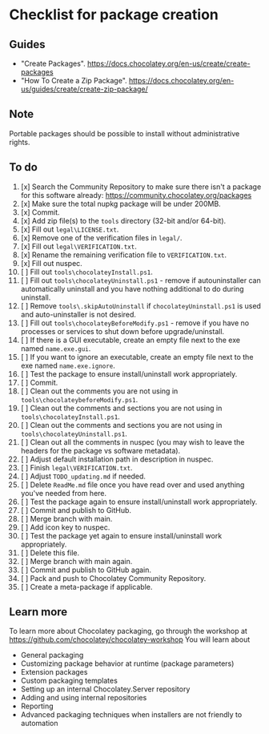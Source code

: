 ﻿# Checklist for package creation

## Guides

- "Create Packages". <https://docs.chocolatey.org/en-us/create/create-packages>
- "How To Create a Zip Package". <https://docs.chocolatey.org/en-us/guides/create/create-zip-package/>

## Note

Portable packages should be possible to install without administrative rights.

## To do

1. [x] Search the Community Repository to make sure there isn't a package for this software already: <https://community.chocolatey.org/packages>
2. [x] Make sure the total nupkg package will be under 200MB.
3. [x] Commit.
4. [x] Add zip file(s) to the `tools` directory (32-bit and/or 64-bit).
5. [x] Fill out `legal\LICENSE.txt`.
6. [x] Remove one of the verification files in `legal/`.
7. [x] Fill out `legal\VERIFICATION.txt`.
8. [x] Rename the remaining verification file to `VERIFICATION.txt`.
9. [x] Fill out nuspec.
10. [ ] Fill out `tools\chocolateyInstall.ps1`.
11. [ ] Fill out `tools\chocolateyUninstall.ps1` - remove if autouninstaller can automatically uninstall and you have nothing additional to do during uninstall.
12. [ ] Remove `tools\.skipAutoUninstall` if `chocolateyUninstall.ps1` is used and auto-uninstaller is not desired.
13. [ ] Fill out `tools\chocolateyBeforeModify.ps1` - remove if you have no processes or services to shut down before upgrade/uninstall.
14. [ ] If there is a GUI executable, create an empty file next to the exe named `name.exe.gui`.
15. [ ] If you want to ignore an executable, create an empty file next to the exe named `name.exe.ignore`.
16. [ ] Test the package to ensure install/uninstall work appropriately.
17. [ ] Commit.
18. [ ] Clean out the comments you are not using in `tools\chocolateybeforeModify.ps1`.
19. [ ] Clean out the comments and sections you are not using in `tools\chocolateyInstall.ps1`.
20. [ ] Clean out the comments and sections you are not using in `tools\chocolateyUninstall.ps1`.
21. [ ] Clean out all the comments in nuspec (you may wish to leave the headers for the package vs software metadata).
22. [ ] Adjust default installation path in description in nuspec.
23. [ ] Finish `legal\VERIFICATION.txt`.
24. [ ] Adjust `TODO_updating.md` if needed.
25. [ ] Delete `ReadMe.md` file once you have read over and used anything you've needed from here.
26. [ ] Test the package again to ensure install/uninstall work appropriately.
27. [ ] Commit and publish to GitHub.
28. [ ] Merge branch with main.
29. [ ] Add icon key to nuspec.
30. [ ] Test the package yet again to ensure install/uninstall work appropriately.
31. [ ] Delete this file.
32. [ ] Merge branch with main again.
33. [ ] Commit and publish to GitHub again.
34. [ ] Pack and push to Chocolatey Community Repository.
35. [ ] Create a meta-package if applicable.

## Learn more

To learn more about Chocolatey packaging, go through the workshop at <https://github.com/chocolatey/chocolatey-workshop>
You will learn about

- General packaging
- Customizing package behavior at runtime (package parameters)
- Extension packages
- Custom packaging templates
- Setting up an internal Chocolatey.Server repository
- Adding and using internal repositories
- Reporting
- Advanced packaging techniques when installers are not friendly to automation

